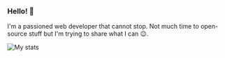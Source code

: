 ### Hello! 👋 

I'm a passioned web developer that cannot stop.
Not much time to open-source stuff but I'm trying to share what I can 😉.

![My stats](https://github-readme-stats.vercel.app/api?username=olegstepura)
